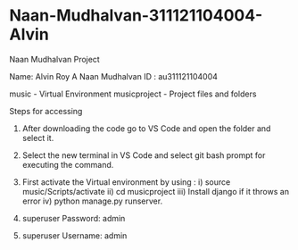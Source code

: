 # Naan-Mudhalvan-311121104004-Alvin
Naan Mudhalvan Project

Name: Alvin Roy A
Naan Mudhalvan ID : au311121104004

music - Virtual Environment 
musicproject - Project files and folders

Steps for accessing 
  1) After downloading the code go to VS Code and open the folder and select it.
  2) Select the new terminal in VS Code and select git bash prompt for executing the command.
  3) First activate the Virtual environment by using :
         i) source music/Scripts/activate
         ii) cd musicproject
         iii) Install django if it throws an error
         iv) python manage.py runserver.

4) superuser Password: admin
5) superuser Username: admin
     
